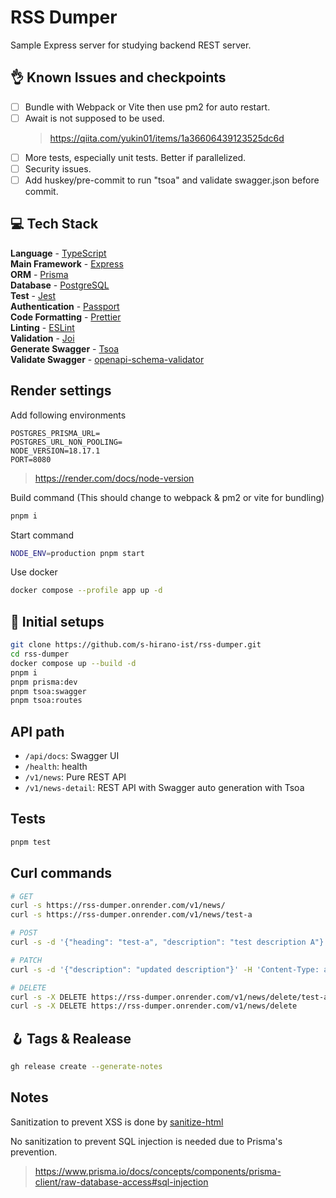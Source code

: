 # RSS Dumper

Sample Express server for studying backend REST server.

## 👌 Known Issues and checkpoints

- [ ] Bundle with Webpack or Vite then use pm2 for auto restart.
- [ ] Await is not supposed to be used.
  > https://qiita.com/yukin01/items/1a36606439123525dc6d
- [ ] More tests, especially unit tests. Better if parallelized.
- [ ] Security issues.
- [ ] Add huskey/pre-commit to run "tsoa" and validate swagger.json before commit.

## 💻 Tech Stack

**Language** - [TypeScript](https://www.typescriptlang.org/)  
**Main Framework** - [Express](https://expressjs.com/)  
**ORM** - [Prisma](https://www.prisma.io/)  
**Database** - [PostgreSQL](https://www.postgresql.org/)  
**Test** - [Jest](https://jestjs.io/)  
**Authentication** - [Passport](http://www.passportjs.org/)  
**Code Formatting** - [Prettier](https://prettier.io/)  
**Linting** - [ESLint](https://eslint.org)  
**Validation** - [Joi](https://joi.dev/)  
**Generate Swagger** - [Tsoa](https://tsoa-community.github.io/docs/)  
**Validate Swagger** - [openapi-schema-validator](https://github.com/kogosoftwarellc/open-api/tree/main/packages/openapi-schema-validator)

## Render settings

Add following environments

```env
POSTGRES_PRISMA_URL=
POSTGRES_URL_NON_POOLING=
NODE_VERSION=18.17.1
PORT=8080
```

> https://render.com/docs/node-version

Build command (This should change to webpack & pm2 or vite for bundling)

```bash
pnpm i
```

Start command

```bash
NODE_ENV=production pnpm start
```

Use docker

```bash
docker compose --profile app up -d
```

## 🍾 Initial setups

```bash
git clone https://github.com/s-hirano-ist/rss-dumper.git
cd rss-dumper
docker compose up --build -d
pnpm i
pnpm prisma:dev
pnpm tsoa:swagger
pnpm tsoa:routes
```

## API path

- `/api/docs`: Swagger UI
- `/health`: health
- `/v1/news`: Pure REST API
- `/v1/news-detail`: REST API with Swagger auto generation with Tsoa

## Tests

```bash
pnpm test
```

## Curl commands

```bash
# GET
curl -s https://rss-dumper.onrender.com/v1/news/
curl -s https://rss-dumper.onrender.com/v1/news/test-a

# POST
curl -s -d '{"heading": "test-a", "description": "test description A"}' -H 'Content-Type: application/json' https://rss-dumper.onrender.com/v1/news/create

# PATCH
curl -s -d '{"description": "updated description"}' -H 'Content-Type: application/json' -X PATCH https://rss-dumper.onrender.com/v1/news/update/test-a

# DELETE
curl -s -X DELETE https://rss-dumper.onrender.com/v1/news/delete/test-a
curl -s -X DELETE https://rss-dumper.onrender.com/v1/news/delete
```

## 🪝 Tags & Realease

```bash
gh release create --generate-notes
```

## Notes

Sanitization to prevent XSS is done by [sanitize-html](https://github.com/apostrophecms/sanitize-html)

No sanitization to prevent SQL injection is needed due to Prisma's prevention.

> https://www.prisma.io/docs/concepts/components/prisma-client/raw-database-access#sql-injection
